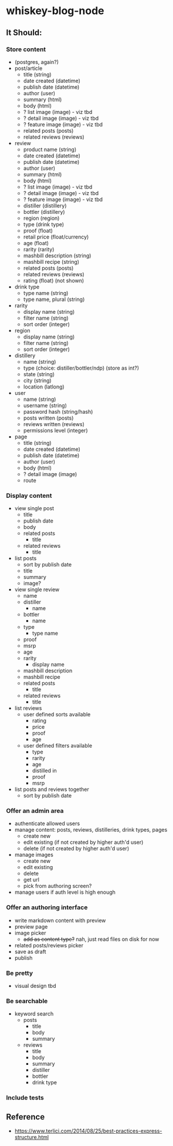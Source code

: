 # whiskey-blog-node

## It Should:

### Store content

- (postgres, again?)
- post/article
    - title (string)
    - date created (datetime)
    - publish date (datetime)
    - author (user)
    - summary (html)
    - body (html)
    - ? list image (image) - viz tbd
    - ? detail image (image) - viz tbd
    - ? feature image (image) - viz tbd
    - related posts (posts)
    - related reviews (reviews)
- review
    - product name (string)
    - date created (datetime)
    - publish date (datetime)
    - author (user)
    - summary (html)
    - body (html)
    - ? list image (image) - viz tbd
    - ? detail image (image) - viz tbd
    - ? feature image (image) - viz tbd
    - distiller (distillery)
    - bottler (distillery)
    - region (region)
    - type (drink type)
    - proof (float)
    - retail price (float/currency)
    - age (float)
    - rarity (rarity)
    - mashbill description (string)
    - mashbill recipe (string)
    - related posts (posts)
    - related reviews (reviews)
    - rating (float) (not shown)
- drink type
    - type name (string)
    - type name, plural (string)
- rarity
    - display name (string)
    - filter name (string)
    - sort order (integer)
- region
    - display name (string)
    - filter name (string)
    - sort order (integer)
- distillery
    - name (string)
    - type (choice: distiller/bottler/ndp) (store as int?)
    - state (string)
    - city (string)
    - location (latlong)
- user
    - name (string)
    - username (string)
    - password hash (string/hash)
    - posts written (posts)
    - reviews written (reviews)
    - permissions level (integer)
- page
    - title (string)
    - date created (datetime)
    - publish date (datetime)
    - author (user)
    - body (html)
    - ? detail image (image)
    - route

### Display content

- view single post
    - title
    - publish date
    - body
    - related posts
        - title
    - related reviews
        - title
- list posts
    - sort by publish date
    - title
    - summary
    - image?
- view single review
    - name
    - distiller
        - name
    - bottler
        - name
    - type
        - type name
    - proof
    - msrp
    - age
    - rarity
        - display name
    - mashbill description
    - mashbill recipe
    - related posts
        - title
    - related reviews
        - title
- list reviews
    - user defined sorts available
        - rating
        - price
        - proof
        - age
    - user defined filters available
        - type
        - rarity
        - age
        - distilled in
        - proof
        - msrp
- list posts and reviews together
    - sort by publish date

### Offer an admin area

- authenticate allowed users
- manage content: posts, reviews, distilleries, drink types, pages
    - create new
    - edit existing (if not created by higher auth'd user)
    - delete (if not created by higher auth'd user)
- manage images
    - create new
    - edit existing
    - delete
    - get url
    - pick from authoring screen?
- manage users if auth level is high enough

### Offer an authoring interface

- write markdown content with preview
- preview page
- image picker
    - ~~add as content type?~~ nah, just read files on disk for now
- related posts/reviews picker
- save as draft
- publish

### Be pretty

- visual design tbd

### Be searchable

- keyword search
    - posts
        - title
        - body
        - summary
    - reviews
        - title
        - body
        - summary
        - distiller
        - bottler
        - drink type

### Include tests


## Reference

- https://www.terlici.com/2014/08/25/best-practices-express-structure.html
